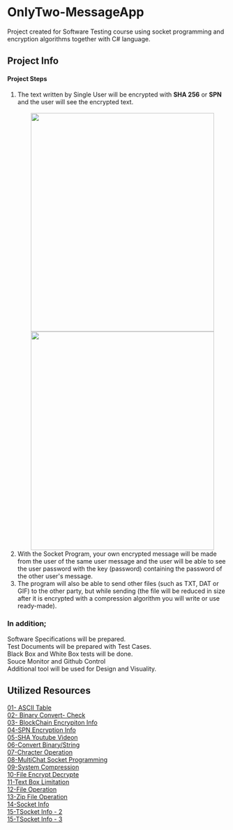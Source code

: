 <h1> OnlyTwo-MessageApp </h1>

<p>Project created for Software Testing course using socket programming and encryption algorithms together with C# language.</p>

<div class="info">
  <h2> Project Info </h2>
  <h4>Project Steps</h4>
  <ol>
    <li>The text written by Single User will be encrypted with <b>SHA 256</b> or <b>SPN</b> and the user will see the encrypted text.</li><br>
    <div align="center">
      <image src="https://github.com/KaganCanSit/OnlyTwo-MessageApp/blob/main/Project%20Info/SHA256%20.png" height="500px" width="420px">
      <image src="https://github.com/KaganCanSit/OnlyTwo-MessageApp/blob/main/Project%20Info/spn.png"  height="500px" width="420px">
    </div>
    <li>With the Socket Program, your own encrypted message will be made from the user of the same user message and the user will be able to see the user password with the key (password) containing the password of the other user's message.</li>
    <li>The program will also be able to send other files (such as TXT, DAT or GIF) to the other party, but while sending (the file will be reduced in size after it is encrypted with a compression algorithm you will write or use ready-made).</li>
  </ol>
  <p>
      <h3>In addition;</h3>
      Software Specifications will be prepared.<br>
      Test Documents will be prepared with Test Cases.<br>
      Black Box and White Box tests will be done.<br>
      Souce Monitor and Github Control<br>
      Additional tool will be used for Design and Visuality.<br>
  </p>
</div>
    
<div class="sources">
  <h2>Utilized Resources</h2>
    <a href="https://tr.wikipedia.org/wiki/ASCII">01- ASCII Table</a><br>
    <a href="https://www.rapidtables.com/convert/number/binary-to-ascii.html">02- Binary Convert- Check</a><br>
    <a href="https://www.serkanduran.com.tr/blockchain/blockchain-sifreleme-nasil-calisir/">03- BlockChain Encrypiton Info</a><br>
    <a href="https://akademiksunum.com/index.jsp?modul=document&folder=1773482bfc1501276f22c3254c4559626eaa45e4">04-SPN Encryption Info</a><br>
    <a href="https://www.youtube.com/watch?v=vtI6Wd7DogQ">05-SHA Youtube Videon</a><br>
    <a href="https://www.fluxbytes.com/csharp/convert-string-to-binary-and-binary-to-string-in-c/">06-Convert Binary/String</a><br>
    <a href="https://social.msdn.microsoft.com/Forums/tr-TR/003e8603-9163-4a0f-b4f2-c0f8e08f54f3/c-string-de-istenilen-karakteri-deitirme?forum=csharptr">07-Chracter Operation</a><br>
    <a href="https://www.youtube.com/watch?v=EzkvHj9s_Ys">08-MultiChat Socket Programming</a><br>
    <a href="http://www.yazilimmutfagi.com/index.php/2011/01/07/csharp-system-compression-dosya-sikistirma/">09-System Compression</a><br>
    <a href="https://www.youtube.com/watch?v=CFfjZfkciQQ">10-File Encrypt Decrypte</a><br>
    <a href="https://www.bilisimkonulari.com/c-textboxa-girilen-karakterleri-sayma-ve-sinirlama.html">11-Text Box Limitation</a><br>
    <a href="https://docs.microsoft.com/tr-tr/dotnet/standard/io/how-to-compress-and-extract-files">12-File Operation</a><br>
    <a href="https://www.youtube.com/watch?v=A-vShsIelvk">13-Zip File Operation</a><br>
    <a href="https://docs.microsoft.com/tr-tr/dotnet/api/system.net.sockets.socket.sendfile?view=net-6.0">14-Socket Info</a><br>
    <a href="https://www.codeproject.com/Questions/1090382/Tcp-IP-file-transfer-in-NET-using-socket-programmi">15-TSocket Info - 2</a><br>
    <a href="https://www.c-sharpcorner.com/uploadfile/0a7dc8/file-transfer-program-using-C-Sharp-net-windows-application/">15-TSocket Info - 3</a><br>
  </ul></div>
